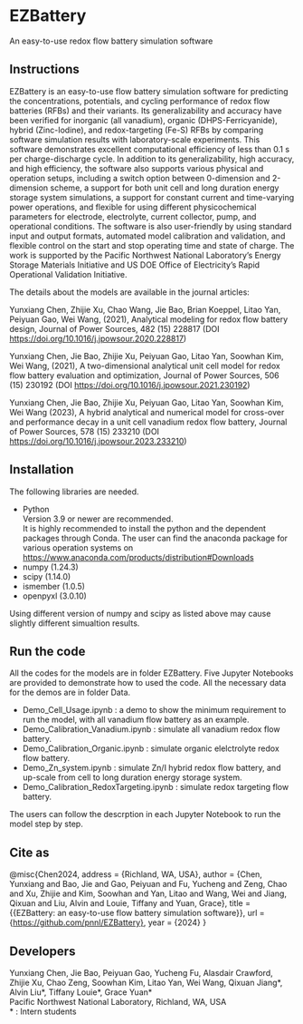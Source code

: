 # EZBattery
An easy-to-use redox flow battery simulation software  
## Instructions
EZBattery is an easy-to-use flow battery simulation software for predicting the concentrations, potentials, and cycling performance of redox flow batteries (RFBs) and their variants. Its generalizability and accuracy have been verified for inorganic (all vanadium), organic (DHPS-Ferricyanide), hybrid (Zinc-Iodine), and redox-targeting (Fe-S) RFBs by comparing software simulation results with laboratory-scale experiments. This software demonstrates excellent computational efficiency of less than 0.1 s per charge-discharge cycle. In addition to its generalizability, high accuracy, and high efficiency, the software also supports various physical and operation setups, including a switch option between 0-dimension and 2-dimension scheme, a support for both unit cell and long duration energy storage system simulations, a support for constant current and time-varying power operations, and flexible for using different physicochemical parameters for electrode, electrolyte, current collector, pump, and operational conditions. The software is also user-friendly by using standard input and output formats, automated model calibration and validation, and flexible control on the start and stop operating time and state of charge. The work is supported by the Pacific Northwest National Laboratory’s Energy Storage Materials Initiative and US DOE Office of Electricity’s Rapid Operational Validation Initiative.

The details about the models are available in the journal articles: 

Yunxiang Chen, Zhijie Xu, Chao Wang, Jie Bao, Brian Koeppel, Litao Yan, Peiyuan Gao, Wei Wang, (2021), Analytical modeling for redox flow battery design, Journal of Power Sources, 482 (15) 228817 (DOI https://doi.org/10.1016/j.jpowsour.2020.228817)      

Yunxiang Chen, Jie Bao, Zhijie Xu, Peiyuan Gao, Litao Yan, Soowhan Kim, Wei Wang, (2021), A two-dimensional analytical unit cell model for redox flow battery evaluation and optimization, Journal of Power Sources, 506 (15) 230192 (DOI https://doi.org/10.1016/j.jpowsour.2021.230192)    

Yunxiang Chen, Jie Bao, Zhijie Xu, Peiyuan Gao, Litao Yan, Soowhan Kim, Wei Wang (2023), A hybrid analytical and numerical model for cross-over and performance decay in a unit cell vanadium redox flow battery, Journal of Power Sources, 578 (15) 233210 (DOI https://doi.org/10.1016/j.jpowsour.2023.233210)  
   
## Installation
The following libraries are needed.  
* Python  
  Version 3.9 or newer are recommended.  
  It is highly recommended to install the python and the dependent packages through Conda. The user can find the anaconda package for various operation systems on https://www.anaconda.com/products/distribution#Downloads
* numpy (1.24.3)
* scipy (1.14.0)
* ismember (1.0.5)
* openpyxl (3.0.10)
  
Using different version of numpy and scipy as listed above may cause slightly different simualtion results.  

## Run the code
All the codes for the models are in folder EZBattery. Five Jupyter Notebooks are provided to demonstrate how to used the code. All the necessary data for the demos are in folder Data.
* Demo_Cell_Usage.ipynb : a demo to show the minimum requirement to run the model, with all vanadium flow battery as an example.
* Demo_Calibration_Vanadium.ipynb : simulate all vanadium redox flow battery.
* Demo_Calibration_Organic.ipynb : simulate organic elelctrolyte redox flow battery.
* Demo_Zn_system.ipynb : simulate Zn/I hybrid redox flow battery, and up-scale from cell to long duration energy storage system.
* Demo_Calibration_RedoxTargeting.ipynb : simulate redox targeting flow battery.

The users can follow the descrption in each Jupyter Notebook to run the model step by step.

## Cite as

@misc{Chen2024,
address = {Richland, WA, USA},
author = {Chen, Yunxiang and Bao, Jie and Gao, Peiyuan and Fu, Yucheng and Zeng, Chao and Xu, Zhijie and Kim, Soowhan and Yan, Litao and Wang, Wei and Jiang, Qixuan and Liu, Alvin and Louie, Tiffany and Yuan, Grace},
title = {{EZBattery: an easy-to-use flow battery simulation software}},
url = {https://github.com/pnnl/EZBattery},
year = {2024}
}

## Developers
Yunxiang Chen, Jie Bao, Peiyuan Gao, Yucheng Fu, Alasdair Crawford, Zhijie Xu, Chao Zeng, Soowhan Kim, Litao Yan, Wei Wang, Qixuan Jiang*, Alvin Liu*, Tiffany Louie*, Grace Yuan*  
Pacific Northwest National Laboratory, Richland, WA, USA  
 \* : Intern students

